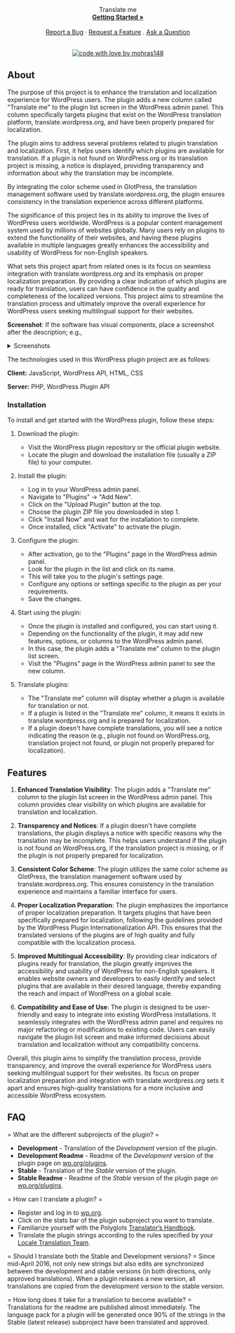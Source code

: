 <div align="center">
Translate me
  <br />
  <a href="#getting-started"><strong>Getting Started »</strong></a>
  <br />
  <br />
  <a href="https://github.com/mohras148/REPO_SLUG/issues/new?assignees=&labels=bug&template=BUG_REPORT.md&title=bug%3A+">Report a Bug</a>
  ·
  <a href="https://github.com/mohras148/REPO_SLUG/issues/new?assignees=&labels=enhancement&template=FEATURE_REQUEST.md&title=feat%3A+">Request a Feature</a>
  .
  <a href="https://github.com/mohras148/REPO_SLUG/issues/new?assignees=&labels=question&template=SUPPORT_QUESTION.md&title=support%3A+">Ask a Question</a>
</div>

<div align="center">
<br />

[![code with love by mohras148](https://img.shields.io/badge/%3C%2F%3E%20with%20%E2%99%A5%20by-mohras148-ff1414.svg?style=flat-square)](https://github.com/mohras148)

</div>

## About

The purpose of this project is to enhance the translation and localization experience for WordPress users. The plugin adds a new column called "Translate me" to the plugin list screen in the WordPress admin panel. This column specifically targets plugins that exist on the WordPress translation platform, translate.wordpress.org, and have been properly prepared for localization.

The plugin aims to address several problems related to plugin translation and localization. First, it helps users identify which plugins are available for translation. If a plugin is not found on WordPress.org or its translation project is missing, a notice is displayed, providing transparency and information about why the translation may be incomplete.

By integrating the color scheme used in GlotPress, the translation management software used by translate.wordpress.org, the plugin ensures consistency in the translation experience across different platforms.

The significance of this project lies in its ability to improve the lives of WordPress users worldwide. WordPress is a popular content management system used by millions of websites globally. Many users rely on plugins to extend the functionality of their websites, and having these plugins available in multiple languages greatly enhances the accessibility and usability of WordPress for non-English speakers.

What sets this project apart from related ones is its focus on seamless integration with translate.wordpress.org and its emphasis on proper localization preparation. By providing a clear indication of which plugins are ready for translation, users can have confidence in the quality and completeness of the localized versions. This project aims to streamline the translation process and ultimately improve the overall experience for WordPress users seeking multilingual support for their websites.

**Screenshot**: If the software has visual components, place a screenshot after the description; e.g.,

<details>
<summary>Screenshots</summary>
<br>

> **[?]**
> Please provide your screenshots here.

|                               Home Page                               |                               Login Page                               |
| :-------------------------------------------------------------------: | :--------------------------------------------------------------------: |
| <img src="docs/images/screenshot.png" title="Home Page" width="100%"> | <img src="docs/images/screenshot.png" title="Login Page" width="100%"> |

</details>

The technologies used in this WordPress plugin project are as follows:

**Client:** JavaScript, WordPress API, HTML, CSS

**Server:** PHP, WordPress Plugin API

### Installation

To install and get started with the WordPress plugin, follow these steps:

1. Download the plugin: 
   - Visit the WordPress plugin repository or the official plugin website.
   - Locate the plugin and download the installation file (usually a ZIP file) to your computer.

2. Install the plugin:
   - Log in to your WordPress admin panel.
   - Navigate to "Plugins" -> "Add New".
   - Click on the "Upload Plugin" button at the top.
   - Choose the plugin ZIP file you downloaded in step 1.
   - Click "Install Now" and wait for the installation to complete.
   - Once installed, click "Activate" to activate the plugin.

3. Configure the plugin:
   - After activation, go to the "Plugins" page in the WordPress admin panel.
   - Look for the plugin in the list and click on its name.
   - This will take you to the plugin's settings page.
   - Configure any options or settings specific to the plugin as per your requirements.
   - Save the changes.

4. Start using the plugin:
   - Once the plugin is installed and configured, you can start using it.
   - Depending on the functionality of the plugin, it may add new features, options, or columns to the WordPress admin panel.
   - In this case, the plugin adds a "Translate me" column to the plugin list screen.
   - Visit the "Plugins" page in the WordPress admin panel to see the new column.

5. Translate plugins:
   - The "Translate me" column will display whether a plugin is available for translation or not.
   - If a plugin is listed in the "Translate me" column, it means it exists in translate.wordpress.org and is prepared for localization.
   - If a plugin doesn't have complete translations, you will see a notice indicating the reason (e.g., plugin not found on WordPress.org, translation project not found, or plugin not properly prepared for localization).

## Features

1. **Enhanced Translation Visibility**: The plugin adds a "Translate me" column to the plugin list screen in the WordPress admin panel. This column provides clear visibility on which plugins are available for translation and localization.

2. **Transparency and Notices**: If a plugin doesn't have complete translations, the plugin displays a notice with specific reasons why the translation may be incomplete. This helps users understand if the plugin is not found on WordPress.org, if the translation project is missing, or if the plugin is not properly prepared for localization.

3. **Consistent Color Scheme**: The plugin utilizes the same color scheme as GlotPress, the translation management software used by translate.wordpress.org. This ensures consistency in the translation experience and maintains a familiar interface for users.

4. **Proper Localization Preparation**: The plugin emphasizes the importance of proper localization preparation. It targets plugins that have been specifically prepared for localization, following the guidelines provided by the WordPress Plugin Internationalization API. This ensures that the translated versions of the plugins are of high quality and fully compatible with the localization process.

5. **Improved Multilingual Accessibility**: By providing clear indicators of plugins ready for translation, the plugin greatly improves the accessibility and usability of WordPress for non-English speakers. It enables website owners and developers to easily identify and select plugins that are available in their desired language, thereby expanding the reach and impact of WordPress on a global scale.

6. **Compatibility and Ease of Use**: The plugin is designed to be user-friendly and easy to integrate into existing WordPress installations. It seamlessly integrates with the WordPress admin panel and requires no major refactoring or modifications to existing code. Users can easily navigate the plugin list screen and make informed decisions about translation and localization without any compatibility concerns.

Overall, this plugin aims to simplify the translation process, provide transparency, and improve the overall experience for WordPress users seeking multilingual support for their websites. Its focus on proper localization preparation and integration with translate.wordpress.org sets it apart and ensures high-quality translations for a more inclusive and accessible WordPress ecosystem.

## FAQ

= What are the different subprojects of the plugin? =
*   **Development** - Translation of the *Development* version of the plugin.
*   **Development Readme** - Readme of the *Development* version of the plugin page on [wp.org/plugins](https://wordpress.org/plugins/).
*   **Stable** - Translation of the *Stable* version of the plugin.
*   **Stable Readme** - Readme of the *Stable* version of the plugin page on [wp.org/plugins](https://wordpress.org/plugins/).

= How can I translate a plugin? =
*   Register and log in to [wp.org](https://login.wordpress.org/).
*   Click on the stats bar of the plugin subproject you want to translate.
*   Familiarize yourself with the Polyglots [Translator’s Handbook](https://make.wordpress.org/polyglots/handbook/).
*   Translate the plugin strings according to the rules specified by your [Locale Translation Team](https://make.wordpress.org/polyglots/teams/).

= Should I translate both the Stable and Development versions? =
Since mid-April 2016, not only new strings but also edits are synchronized between the development and stable versions (in both directions, only approved translations). When a plugin releases a new version, all translations are copied from the development version to the stable version.

= How long does it take for a translation to become available? =
Translations for the readme are published almost immediately. The language pack for a plugin will be generated once 90% of the strings in the Stable (latest release) subproject have been translated and approved.


